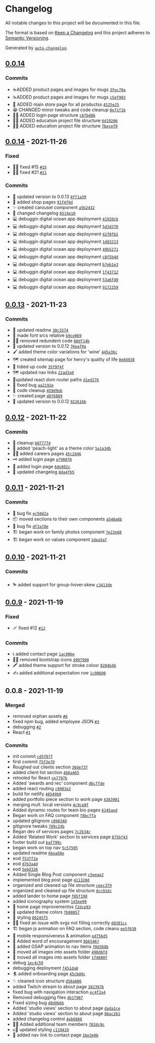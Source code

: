 # Changelog

All notable changes to this project will be documented in this file.

The format is based on [Keep a Changelog](https://keepachangelog.com/en/1.0.0/)
and this project adheres to [Semantic Versioning](https://semver.org/spec/v2.0.0.html).

Generated by [`auto-changelog`](https://github.com/CookPete/auto-changelog).

## [0.0.14](https://github.com/jordanlambrecht/pb-oct-2022/compare/0.0.14...0.0.14)

### Commits

- ☕ADDED product pages and images for mugs [`3fec70a`](https://github.com/jordanlambrecht/pb-oct-2022/commit/3fec70a8185a6b6ac0edf5b97bc703771d22bbba)
- ☕ADDED product pages and images for mugs [`c5ef903`](https://github.com/jordanlambrecht/pb-oct-2022/commit/c5ef903ce60a0654d02c485c4d67fa3cee11b516)
- 🏪 ADDED main store page for all productss [`4525e25`](https://github.com/jordanlambrecht/pb-oct-2022/commit/4525e251e4d0ada55a0a80b14473025a553332b5)
- 😁 CHANGED minor tweaks and code cleanup [`0e71f1b`](https://github.com/jordanlambrecht/pb-oct-2022/commit/0e71f1b704cd0695199741aca50b631df3964b5f)
- 👩‍🍳 ADDED login page structure [`c6fb486`](https://github.com/jordanlambrecht/pb-oct-2022/commit/c6fb48671517bcf3752a35bb5609f499ad8036da)
- 🧑‍🏫 ADDED education project file structure [`6d19206`](https://github.com/jordanlambrecht/pb-oct-2022/commit/6d192069faeafed26a959f9a7f0bd4a39d93eb70)
- 🧑‍🏫 ADDED education project file structure [`fbecef9`](https://github.com/jordanlambrecht/pb-oct-2022/commit/fbecef9e1c2cc286c9b7ba423a54bad8ded2187f)

## [0.0.14](https://github.com/jordanlambrecht/pb-oct-2022/compare/0.0.13...0.0.14) - 2021-11-26

### Fixed

- 👨‍🔧 fixed #15 [`#15`](https://github.com/jordanlambrecht/pb-oct-2022/issues/15)
- 👨‍🔧 fixed #21 [`#21`](https://github.com/jordanlambrecht/pb-oct-2022/issues/21)

### Commits

- 💠 updated version to 0.0.13 [`8ff1a39`](https://github.com/jordanlambrecht/pb-oct-2022/commit/8ff1a39f7e7ba50bff8a84849daf4441f61095fc)
- 🏪 added shop pages [`91f4f9d`](https://github.com/jordanlambrecht/pb-oct-2022/commit/91f4f9d650516a26ea04570240cc92da63d34ae5)
- ✨ created carousel component [`a5b2432`](https://github.com/jordanlambrecht/pb-oct-2022/commit/a5b243237a8f816cff974764ec034ecb2ae18cf6)
- 📜 changed changelog [`6519e18`](https://github.com/jordanlambrecht/pb-oct-2022/commit/6519e187b4a43f2d13a1af7d7cf3568957f8b483)
- 💻 debuggin digital ocean app deployment [`41920c6`](https://github.com/jordanlambrecht/pb-oct-2022/commit/41920c6760840ecebc66a4863346116959da477a)
- 💻 debuggin digital ocean app deployment [`5d3d370`](https://github.com/jordanlambrecht/pb-oct-2022/commit/5d3d37067675c1d5ddca765835c2afbadd72aada)
- 💻 debuggin digital ocean app deployment [`42f0fb1`](https://github.com/jordanlambrecht/pb-oct-2022/commit/42f0fb19053f751e5dcf945bb713833670aa27c8)
- 💻 debuggin digital ocean app deployment [`1d83213`](https://github.com/jordanlambrecht/pb-oct-2022/commit/1d832139066b7518fcc5ad507a3aa9eb9d0d92ca)
- 💻 debuggin digital ocean app deployment [`49b5271`](https://github.com/jordanlambrecht/pb-oct-2022/commit/49b52713613de358083964442732ac003e5b0ded)
- 💻 debuggin digital ocean app deployment [`c8f5b4d`](https://github.com/jordanlambrecht/pb-oct-2022/commit/c8f5b4df3e57c98f57a69d9a6e8e9c70b844639c)
- 💻 debuggin digital ocean app deployment [`b7eb1e3`](https://github.com/jordanlambrecht/pb-oct-2022/commit/b7eb1e358b8ce22e57383aa7df2f61733a4748c0)
- 💻 debuggin digital ocean app deployment [`1f43712`](https://github.com/jordanlambrecht/pb-oct-2022/commit/1f4371250b4c7b196d0d6e01b991f9885cb3f068)
- 💻 debuggin digital ocean app deployment [`53a6f49`](https://github.com/jordanlambrecht/pb-oct-2022/commit/53a6f49fd9d7c22abb0a4c4756f21009655993c6)
- 💻 debuggin digital ocean app deployment [`9172259`](https://github.com/jordanlambrecht/pb-oct-2022/commit/91722595099d5149740216f875dac5859ba649b3)

## [0.0.13](https://github.com/jordanlambrecht/pb-oct-2022/compare/0.0.12...0.0.13) - 2021-11-23

### Commits

- 📓 updated readme [`30c3374`](https://github.com/jordanlambrecht/pb-oct-2022/commit/30c33743ff687c8960f389dae673d16062bdf30f)
- 📜 made font srcs relative [`b9ce069`](https://github.com/jordanlambrecht/pb-oct-2022/commit/b9ce0698e8bdde7a60947f25197c78c8983cfaab)
- 🙅‍♀️ removed redundent code [`60df14b`](https://github.com/jordanlambrecht/pb-oct-2022/commit/60df14b4b06f56c638b26eb4094c3d58e44b5f5d)
- 💠 updated version to 0.0.12 [`76eaf0a`](https://github.com/jordanlambrecht/pb-oct-2022/commit/76eaf0a02049db6e0502fe820bfbd8ab10ed3e56)
-  🖌️ added theme color variations for 'wine' [`445a3bc`](https://github.com/jordanlambrecht/pb-oct-2022/commit/445a3bcabb99b75ed3f8ae741c0fad6f4cfa3ece)
-  🗺️ created sitemap page for henry's quality of life [`0e84938`](https://github.com/jordanlambrecht/pb-oct-2022/commit/0e849384b4011833a1031dc6278dc2c8fb8f6c74)
- 🧹 tidied up code [`35f9f4f`](https://github.com/jordanlambrecht/pb-oct-2022/commit/35f9f4f0e4861564b1aeca5223b14ebeb1acee55)
-   🗺️ updated nav links [`22ad3a9`](https://github.com/jordanlambrecht/pb-oct-2022/commit/22ad3a9bd1dde1a1a3a0f46840f0157630b09463)
-  🚦updated react dom router paths [`d1ed276`](https://github.com/jordanlambrecht/pb-oct-2022/commit/d1ed276361edb1a99a2221f69b65d98f9545711c)
- 🐛 fixed bug [`aa2192e`](https://github.com/jordanlambrecht/pb-oct-2022/commit/aa2192ebffb27e0fdf897f417b15f90b396d202e)
- 🧼 code cleanup [`459d9eb`](https://github.com/jordanlambrecht/pb-oct-2022/commit/459d9eb55497dd95cce847552777bdc21be405c8)
- ✨ created page [`d8f6889`](https://github.com/jordanlambrecht/pb-oct-2022/commit/d8f6889243784c65a466cc8f1e8c9ba543deba5a)
- 💠 updated version to 0.0.12 [`922616b`](https://github.com/jordanlambrecht/pb-oct-2022/commit/922616bd5975b798b13654420ef96e894ed56a4c)

## [0.0.12](https://github.com/jordanlambrecht/pb-oct-2022/compare/0.0.11...0.0.12) - 2021-11-22

### Commits

- 🧹 cleanup [`b077774`](https://github.com/jordanlambrecht/pb-oct-2022/commit/b077774000981d75ab6f9dea17d7e637e1345bc9)
- 🍑 added 'peach-light' as a theme color [`5a1a3db`](https://github.com/jordanlambrecht/pb-oct-2022/commit/5a1a3dbd70fd19bbe06d53cc0c2825570a4de81a)
- 👷‍♀️ added careers pages [`45c2d46`](https://github.com/jordanlambrecht/pb-oct-2022/commit/45c2d4622096b461176b21c331a9234cc1b419e1)
- 🗝️ added login page [`ef988f8`](https://github.com/jordanlambrecht/pb-oct-2022/commit/ef988f8a15fa32359c0c7edaf0571bee75671474)
- 🦖 added login page [`6de982c`](https://github.com/jordanlambrecht/pb-oct-2022/commit/6de982c91ef8e8fd0fd659a19a9158c8533fe3fa)
- 📓 updated changelog [`8da4fb5`](https://github.com/jordanlambrecht/pb-oct-2022/commit/8da4fb5cc87a2e090b883b6927d8e24ae93e9c19)

## [0.0.11](https://github.com/jordanlambrecht/pb-oct-2022/compare/0.0.10...0.0.11) - 2021-11-21

### Commits

- 🐛 bug fix [`ec50d2a`](https://github.com/jordanlambrecht/pb-oct-2022/commit/ec50d2ac9319a8edb586aa92a9d45ef0eecfe5f2)
- 📦 moved sections to their own components [`a540a6b`](https://github.com/jordanlambrecht/pb-oct-2022/commit/a540a6b77742c94ed00191dddcea0cb95c1ebf19)
- 🐛 bug fix [`df3a78e`](https://github.com/jordanlambrecht/pb-oct-2022/commit/df3a78e32d4d0e0960ca5d5eb5d23b3df9efb72f)
- 🏗️ began work on family photos component [`7e22e68`](https://github.com/jordanlambrecht/pb-oct-2022/commit/7e22e687b9fff3347c87f38c88e569cc056b05c8)
- 🏗️ began work on values  component [`1dea5af`](https://github.com/jordanlambrecht/pb-oct-2022/commit/1dea5af4ceea8e691a2c6fe08b6636e6f978452c)

## [0.0.10](https://github.com/jordanlambrecht/pb-oct-2022/compare/0.0.9...0.0.10) - 2021-11-21

### Commits

- ⛷️ added support for group-hover:skew [`c3413de`](https://github.com/jordanlambrecht/pb-oct-2022/commit/c3413deba0c5b87bd517c383d57e95d8666ec655)

## [0.0.9](https://github.com/jordanlambrecht/pb-oct-2022/compare/0.0.8...0.0.9) - 2021-11-19

### Fixed

- 🩹 fixed #12 [`#12`](https://github.com/jordanlambrecht/pb-oct-2022/issues/12)

### Commits

- 📞 added contact page [`1ac906e`](https://github.com/jordanlambrecht/pb-oct-2022/commit/1ac906e9d07749911df335c6d061e873bae7148e)
- 🙅‍♀️ removed bootstrap icons [`4997990`](https://github.com/jordanlambrecht/pb-oct-2022/commit/4997990bd0bdb9f291dbbc178327a7c1cc878eb7)
- 🖍️ added theme support for stroke colosr [`8204b4b`](https://github.com/jordanlambrecht/pb-oct-2022/commit/8204b4b3b6f177bd579acdaa093a54ebf00df267)
- ✍️ added additional expectation row [`1c90600`](https://github.com/jordanlambrecht/pb-oct-2022/commit/1c90600421b441c6ecce0c4ca952d99778330745)

## 0.0.8 - 2021-11-19

### Merged

- removed orphan assets [`#6`](https://github.com/jordanlambrecht/pb-oct-2022/pull/6)
- fixed npm bug, added employee JSON [`#3`](https://github.com/jordanlambrecht/pb-oct-2022/pull/3)
- debugging [`#2`](https://github.com/jordanlambrecht/pb-oct-2022/pull/2)
- React  [`#1`](https://github.com/jordanlambrecht/pb-oct-2022/pull/1)

### Commits

- init commit [`cd5f07f`](https://github.com/jordanlambrecht/pb-oct-2022/commit/cd5f07fb63db5a837711f458aa3aec83c11617d1)
- first commit [`f5f3e70`](https://github.com/jordanlambrecht/pb-oct-2022/commit/f5f3e701b7759870fb2e999a45b12bda978c5862)
- Roughed out clients section [`36de737`](https://github.com/jordanlambrecht/pb-oct-2022/commit/36de7379843fd2b11f994e246fd30251299d5783)
- added client list section [`4b6a465`](https://github.com/jordanlambrecht/pb-oct-2022/commit/4b6a4658984ebce8f62b4a295d0995b068305f78)
- retooled for React [`ce7797b`](https://github.com/jordanlambrecht/pb-oct-2022/commit/ce7797b1e0f16eb59a077f7243e985287179ba7d)
- Added 'awards and rec' component [`d6cffde`](https://github.com/jordanlambrecht/pb-oct-2022/commit/d6cffde3cb2afd623369e40cb7a00107463883ec)
- added react routing [`c9903e2`](https://github.com/jordanlambrecht/pb-oct-2022/commit/c9903e2b19235e3f6686a11e6c8527a8554bd5ba)
- build for netlify [`48549b9`](https://github.com/jordanlambrecht/pb-oct-2022/commit/48549b93c4513734b0a289938219fc1a42f46cd3)
- added portfolio piece section to work page [`4383901`](https://github.com/jordanlambrecht/pb-oct-2022/commit/438390199e6dea6b5f652d0273d8aa49240d38f2)
- merging mult. local versions [`4c9ce8f`](https://github.com/jordanlambrecht/pb-oct-2022/commit/4c9ce8f6e480ac3e0877522a7fddc97a4eff5f2a)
- Added dynamic routes for team bio pages [`6145aed`](https://github.com/jordanlambrecht/pb-oct-2022/commit/6145aed2ec9cecf9f72d2db611b0bad132019567)
- Began work on FAQ component [`f8bcffa`](https://github.com/jordanlambrecht/pb-oct-2022/commit/f8bcffa68085e7151932ac1c0b125236d59fe16f)
- updated gitignore [`c898348`](https://github.com/jordanlambrecht/pb-oct-2022/commit/c898348786d0d35abab8fbbb4b4b1cd5314a3c8a)
- gitignore tweaks [`789c24b`](https://github.com/jordanlambrecht/pb-oct-2022/commit/789c24b0058493abd5786f1e1410e96e22cb0d6d)
- Began dev of services pages [`7c2b34c`](https://github.com/jordanlambrecht/pb-oct-2022/commit/7c2b34cc968da508255f9004cdeca1addfcccf7a)
- Added 'Related Work' section to services page [`875bf43`](https://github.com/jordanlambrecht/pb-oct-2022/commit/875bf432a9eb0ed4a06758cea4756cecfedb1d29)
- footer build out [`baf799c`](https://github.com/jordanlambrecht/pb-oct-2022/commit/baf799c2dc8372203e22349b93bfc1f267c28be9)
- began work on top nav [`5c57505`](https://github.com/jordanlambrecht/pb-oct-2022/commit/5c57505bc60e03af9d2f3917d7b620bc2d781233)
- updated readme [`6bea88e`](https://github.com/jordanlambrecht/pb-oct-2022/commit/6bea88eeccfe338a82d54945a17cf239a9ed88f8)
- eod [`f537f2a`](https://github.com/jordanlambrecht/pb-oct-2022/commit/f537f2a8cec4f75dd7da53fd139ec8475520399a)
- eod [`d7b3a4d`](https://github.com/jordanlambrecht/pb-oct-2022/commit/d7b3a4d955cd20dac48f4926c370b7e221d3e1a9)
- eod [`5ebd326`](https://github.com/jordanlambrecht/pb-oct-2022/commit/5ebd326b804d9bfdf49fe72850c575e9973c9909)
- Added Single Blog Post component [`c5eeae2`](https://github.com/jordanlambrecht/pb-oct-2022/commit/c5eeae293cab5a32fb871173865798f0c3ba768b)
- implemented blog post page [`411320d`](https://github.com/jordanlambrecht/pb-oct-2022/commit/411320d96da849c3960e9188f72cc75824796f7e)
- organized and cleaned up file structure [`ceec379`](https://github.com/jordanlambrecht/pb-oct-2022/commit/ceec37921c4bc497f2a19732b453e92a47fa1a84)
- organized and cleaned up file structure [`dcc91dc`](https://github.com/jordanlambrecht/pb-oct-2022/commit/dcc91dcfdf98fa4ceb16623901bd38923455f4ba)
- added lander to home page [`f05f198`](https://github.com/jordanlambrecht/pb-oct-2022/commit/f05f198a80b2675c1ec9ec9a803914058554518b)
- added iconography system [`1d3ee99`](https://github.com/jordanlambrecht/pb-oct-2022/commit/1d3ee99ea5ba1143b6823ca5c35b10cfdd2ff967)
- 🚀 home page improvementss [`f2dce93`](https://github.com/jordanlambrecht/pb-oct-2022/commit/f2dce93d65d4a00c35b9d2fa022b407b8c511008)
- 🌈 updated theme colors [`fb98857`](https://github.com/jordanlambrecht/pb-oct-2022/commit/fb9885750d72879b9eb009f9654ab16e3518b6d6)
- 💅 styling [`09245f5`](https://github.com/jordanlambrecht/pb-oct-2022/commit/09245f577cb48f4f2a983a86037ca221efbcaa8e)
- 🧑‍🔧 fixed an issue with svgs not filling correctly [`d8381cc`](https://github.com/jordanlambrecht/pb-oct-2022/commit/d8381cc78d40ba83fc9fc1fe76f6ca6a485ef827)
- 🏗  began js animation on FAQ section, code cleanu [`ee5f638`](https://github.com/jordanlambrecht/pb-oct-2022/commit/ee5f63880c603e2fc95c99508882d3ddf6c55bc0)
- 📱 mobile responsiveness & animation [`ed756d5`](https://github.com/jordanlambrecht/pb-oct-2022/commit/ed756d5bd4db9dcf1049d80ee55a5c1466857124)
- 🖖 Added word of encouragement [`8b65467`](https://github.com/jordanlambrecht/pb-oct-2022/commit/8b65467b4a315996dc5154131af4a1686443f79c)
- 🎥 added GSAP animation to nav items [`f0d368b`](https://github.com/jordanlambrecht/pb-oct-2022/commit/f0d368b23cea60466a526e8c2fcd52546c9b3dd2)
- :luggage: moved all images into assets folder [`490d6fd`](https://github.com/jordanlambrecht/pb-oct-2022/commit/490d6fdb98234c9d22ba24ea9615dcaf26cca601)
- :luggage: moved all images into assets folder [`1f4880f`](https://github.com/jordanlambrecht/pb-oct-2022/commit/1f4880fcbca4471f1499bd50b3b0642546ae346c)
- debug [`1ec4c59`](https://github.com/jordanlambrecht/pb-oct-2022/commit/1ec4c5994bff29d26559c0a965436973ffc6bc03)
- debugging deployment [`f451da8`](https://github.com/jordanlambrecht/pb-oct-2022/commit/f451da80e1f04dc6c25fba5e1c9256dc287dc60e)
- 🏄 added onboarding page [`45cbd4c`](https://github.com/jordanlambrecht/pb-oct-2022/commit/45cbd4c874308f8f604c42f4ed29b4cd027f9385)
- ✨ cleaned icon structure [`d58a606`](https://github.com/jordanlambrecht/pb-oct-2022/commit/d58a60644d00a87ac42cd179852f25e8fd338617)
- added Twitch stream to about page [`102397b`](https://github.com/jordanlambrecht/pb-oct-2022/commit/102397b2fe3a17e5673353c10f76a208e72bfe0c)
- fixed bug with navigation interaction [`ec4f2a4`](https://github.com/jordanlambrecht/pb-oct-2022/commit/ec4f2a460ffe8ae5c710c7a61724d6c03ae530d6)
- Removed debugging files [`db1f907`](https://github.com/jordanlambrecht/pb-oct-2022/commit/db1f907a38509a48ec2a1033e9db64a9e0f3e168)
- Fixed sizing bug [`d0d0b6b`](https://github.com/jordanlambrecht/pb-oct-2022/commit/d0d0b6b75eb32279597817a81da7390419cea8e8)
- Added 'studio views' section to about page [`dada1ce`](https://github.com/jordanlambrecht/pb-oct-2022/commit/dada1ceb87450cb7da97a48c32e6650a0d2c1472)
- Added 'studio views' section to about page [`86ac2b1`](https://github.com/jordanlambrecht/pb-oct-2022/commit/86ac2b10133f8b97f9d3d632c4540cff752c2873)
- added changelog control [`4eb6888`](https://github.com/jordanlambrecht/pb-oct-2022/commit/4eb6888da1d88a5a46b32aa8a6a1413f0c92685e)
- 👩‍🍳 Added additional team members [`f82dc8c`](https://github.com/jordanlambrecht/pb-oct-2022/commit/f82dc8ce36326d87867978000aa18c3116747c79)
- u💅 updated styling [`c119419`](https://github.com/jordanlambrecht/pb-oct-2022/commit/c1194194a4d93ed2843c359f00d48679999cfd84)
- 🔗 added nav link to contact page [`1be3e0b`](https://github.com/jordanlambrecht/pb-oct-2022/commit/1be3e0b94ac6357ed9258f84f98f88101920632f)
